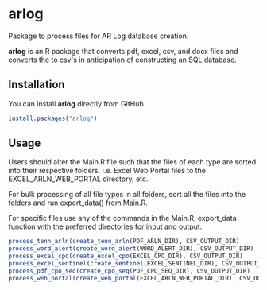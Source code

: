 # arlog
Package to process files for AR Log database creation.

**arlog** is an R package that converts pdf, excel, csv, and docx files and converts the to csv's in anticipation of constructing an SQL database. 

## Installation

You can install **arlog** directly from GitHub.

```r
install.packages("arlog")
```

## Usage
Users should alter the Main.R file such that the files of each type are sorted into their respective folders. 
i.e. Excel Web Portal files to the EXCEL_ARLN_WEB_PORTAL directory, etc. 

For bulk processing of all file types in all folders, sort all the files into the folders and run export_data() from Main.R. 

For specific files use any of the commands in the Main.R, export_data function with the preferred directories for input and output.
  ```r
  process_tenn_arln(create_tenn_arln(PDF_ARLN_DIR), CSV_OUTPUT_DIR)
  process_word_alert(create_word_alert(WORD_ALERT_DIR), CSV_OUTPUT_DIR)
  process_excel_cpo(create_excel_cpo(EXCEL_CPO_DIR), CSV_OUTPUT_DIR)
  process_excel_sentinel(create_sentinel(EXCEL_SENTINEL_DIR), CSV_OUTPUT_DIR)
  process_pdf_cpo_seq(create_cpo_seq(PDF_CPO_SEQ_DIR), CSV_OUTPUT_DIR)
  process_web_portal(create_web_portal(EXCEL_ARLN_WEB_PORTAL_DIR), CSV_OUTPUT_DIR)
```
